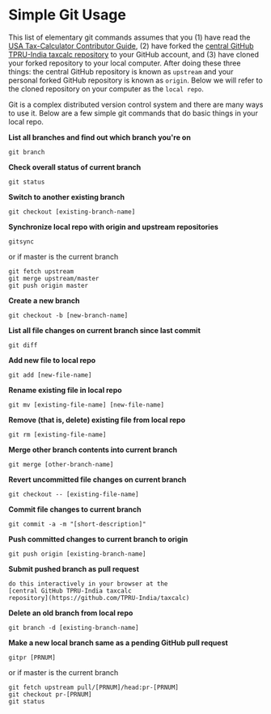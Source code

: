 Simple Git Usage
================

This list of elementary git commands assumes that you (1) have read
the [USA Tax-Calculator Contributor
Guide](https://github.com/PSLmodels/Tax-Calculator/blob/master/docs/contributing/contributor_guide.md#contributor-guide),
(2) have forked the [central GitHub TPRU-India taxcalc
repository](https://github.com/TPRU-India/taxcalc) to your
GitHub account, and (3) have cloned your forked repository to your
local computer.  After doing these three things: the central GitHub
repository is known as `upstream` and your personal forked GitHub
repository is known as `origin`.  Below we will refer to the cloned
repository on your computer as the `local repo`.

Git is a complex distributed version control system and there are many
ways to use it.  Below are a few simple git commands that do basic
things in your local repo.

**List all branches and find out which branch you're on**
```
git branch
```

**Check overall status of current branch**
```
git status
```

**Switch to another existing branch**
```
git checkout [existing-branch-name]
```

**Synchronize local repo with origin and upstream repositories**
```
gitsync
```
or if master is the current branch
```
git fetch upstream
git merge upstream/master
git push origin master
```

**Create a new branch**
```
git checkout -b [new-branch-name]
```

**List all file changes on current branch since last commit**
```
git diff
```

**Add new file to local repo**
```
git add [new-file-name]
```

**Rename existing file in local repo**
```
git mv [existing-file-name] [new-file-name]
```

**Remove (that is, delete) existing file from local repo**
```
git rm [existing-file-name]
```

**Merge other branch contents into current branch**
```
git merge [other-branch-name]
```

**Revert uncommitted file changes on current branch**
```
git checkout -- [existing-file-name]
```

**Commit file changes to current branch**
```
git commit -a -m "[short-description]"
```

**Push committed changes to current branch to origin**
```
git push origin [existing-branch-name]
```

**Submit pushed branch as pull request**
```
do this interactively in your browser at the
[central GitHub TPRU-India taxcalc
repository](https://github.com/TPRU-India/taxcalc)
```

**Delete an old branch from local repo**
```
git branch -d [existing-branch-name]
```

**Make a new local branch same as a pending GitHub pull request**
```
gitpr [PRNUM]
```
or if master is the current branch
```
git fetch upstream pull/[PRNUM]/head:pr-[PRNUM]
git checkout pr-[PRNUM]
git status
```
